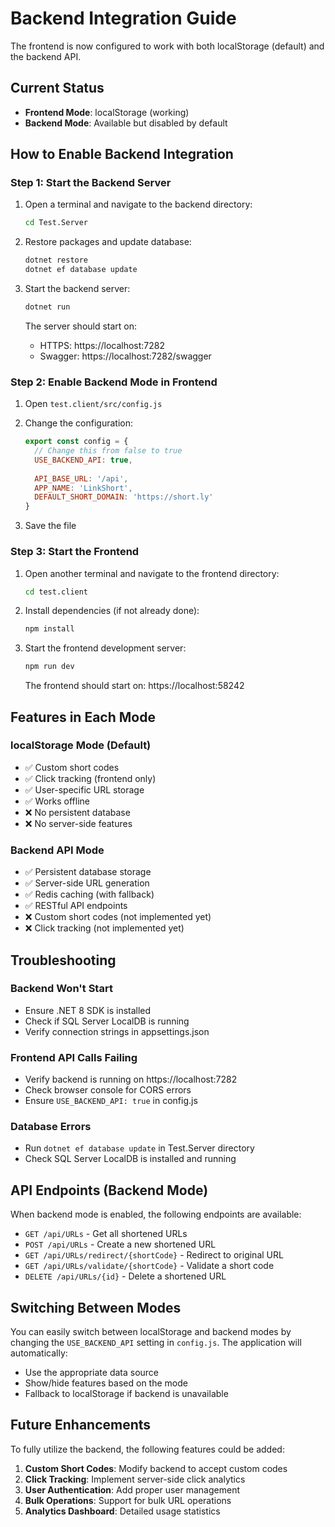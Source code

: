 # Backend Integration Guide

The frontend is now configured to work with both localStorage (default) and the backend API.

## Current Status

- **Frontend Mode**: localStorage (working)
- **Backend Mode**: Available but disabled by default

## How to Enable Backend Integration

### Step 1: Start the Backend Server

1. Open a terminal and navigate to the backend directory:
   ```bash
   cd Test.Server
   ```

2. Restore packages and update database:
   ```bash
   dotnet restore
   dotnet ef database update
   ```

3. Start the backend server:
   ```bash
   dotnet run
   ```

   The server should start on:
   - HTTPS: https://localhost:7282
   - Swagger: https://localhost:7282/swagger

### Step 2: Enable Backend Mode in Frontend

1. Open `test.client/src/config.js`

2. Change the configuration:
   ```javascript
   export const config = {
     // Change this from false to true
     USE_BACKEND_API: true,
     
     API_BASE_URL: '/api',
     APP_NAME: 'LinkShort',
     DEFAULT_SHORT_DOMAIN: 'https://short.ly'
   }
   ```

3. Save the file

### Step 3: Start the Frontend

1. Open another terminal and navigate to the frontend directory:
   ```bash
   cd test.client
   ```

2. Install dependencies (if not already done):
   ```bash
   npm install
   ```

3. Start the frontend development server:
   ```bash
   npm run dev
   ```

   The frontend should start on: https://localhost:58242

## Features in Each Mode

### localStorage Mode (Default)
- ✅ Custom short codes
- ✅ Click tracking (frontend only)
- ✅ User-specific URL storage
- ✅ Works offline
- ❌ No persistent database
- ❌ No server-side features

### Backend API Mode
- ✅ Persistent database storage
- ✅ Server-side URL generation
- ✅ Redis caching (with fallback)
- ✅ RESTful API endpoints
- ❌ Custom short codes (not implemented yet)
- ❌ Click tracking (not implemented yet)

## Troubleshooting

### Backend Won't Start
- Ensure .NET 8 SDK is installed
- Check if SQL Server LocalDB is running
- Verify connection strings in appsettings.json

### Frontend API Calls Failing
- Verify backend is running on https://localhost:7282
- Check browser console for CORS errors
- Ensure `USE_BACKEND_API: true` in config.js

### Database Errors
- Run `dotnet ef database update` in Test.Server directory
- Check SQL Server LocalDB is installed and running

## API Endpoints (Backend Mode)

When backend mode is enabled, the following endpoints are available:

- `GET /api/URLs` - Get all shortened URLs
- `POST /api/URLs` - Create a new shortened URL
- `GET /api/URLs/redirect/{shortCode}` - Redirect to original URL
- `GET /api/URLs/validate/{shortCode}` - Validate a short code
- `DELETE /api/URLs/{id}` - Delete a shortened URL

## Switching Between Modes

You can easily switch between localStorage and backend modes by changing the `USE_BACKEND_API` setting in `config.js`. The application will automatically:

- Use the appropriate data source
- Show/hide features based on the mode
- Fallback to localStorage if backend is unavailable

## Future Enhancements

To fully utilize the backend, the following features could be added:

1. **Custom Short Codes**: Modify backend to accept custom codes
2. **Click Tracking**: Implement server-side click analytics
3. **User Authentication**: Add proper user management
4. **Bulk Operations**: Support for bulk URL operations
5. **Analytics Dashboard**: Detailed usage statistics